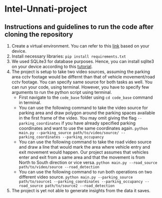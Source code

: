 # Intel-Unnati-project

## Instructions and guidelines to run the code after cloning the repository

1. Create a virtual environment. You can refer to this [link](https://packaging.python.org/en/latest/guides/installing-using-pip-and-virtual-environments/) based on your device.
2. Install necessary libraries:
   ```pip install requirements.txt```
3. We used SQLite3 for database purposes. Hence, you can install sqlite3 on your device according to this [tutorial](https://www.tutorialspoint.com/sqlite/sqlite_installation.htm).
4. The project is setup to take two video sources, assuming the parking area cctv footage would be differnt than that of vehicle movement/road cctv footage. You can specify same source for both tasks as well. You can run your code, using terminal. However, you have to specify few arguments to run the python script using terminal.
   - First navigate to the ```code_base``` folder using ```cd code_base``` command in terminal.
   - You can use the following command to take the video source for parking area and draw polygon around the parking spaces available in the first frame of the video. You may omit giving the flag ```--parking_coordinates``` if you have already specified parking coordinates and want to use the same coordinates again.
     ```python main.py --parking_source path/to/video/source/ --parking_coordinates --parking_occupancy```
   - You can use the following command to take the road video source and draw a line that would mark the area where vehicle entry and exit movement would happen. Our project assumes that vehicles enter and exit from a same area and that the movement is from North to South direction or vice versa.
     ```python main.py --road_source path/to/video/source --road_detection```
   - You can use the following command to run both operations on two different video source.
     ```python main.py --parking_source path/to/source1 --parking_coordinates --parking_occupancy --road_source path/to/source2 --road_detection```
5. The project is yet not able to generate insights from the data it saves.
